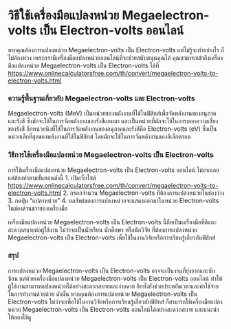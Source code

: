 วิธีใช้เครื่องมือแปลงหน่วย Megaelectron-volts เป็น Electron-volts ออนไลน์
=========================================================================

หากคุณต้องการแปลงหน่วย Megaelectron-volts เป็น Electron-volts แต่ไม่รู้จะทำอย่างไร ก็ไม่ต้องห่วง เพราะเรามีเครื่องมือแปลงหน่วยออนไลน์ที่จะช่วยสนับสนุนคุณได้ คุณสามารถเข้าถึงเครื่องมือแปลงหน่วย Megaelectron-volts เป็น Electron-volts ได้ที่ <https://www.onlinecalculatorsfree.com/th/convert/megaelectron-volts-to-electron-volts.html>

### ความรู้พื้นฐานเกี่ยวกับ Megaelectron-volts และ Electron-volts

Megaelectron-volts (MeV) เป็นหน่วยของพลังงานที่ใช้ในฟิสิกส์เพื่อวัดพลังงานของอนุภาคและรังสี ซึ่งมักจะใช้ในการวัดพลังงานของรังสีแกมมา และเป็นหน่วยที่มักจะใช้ในการบอกความเสี่ยงของรังสี อีกหน่วยนึงที่ใช้ในการวัดพลังงานของอนุภาคและรังสีคือ Electron-volts (eV) ซึ่งเป็นหน่วยเล็กที่สุดของพลังงานที่ใช้ในฟิสิกส์ โดยมักจะใช้ในการวัดพลังงานของอิเล็กตรอน

### วิธีการใช้เครื่องมือแปลงหน่วย Megaelectron-volts เป็น Electron-volts

การใช้เครื่องมือแปลงหน่วย Megaelectron-volts เป็น Electron-volts ออนไลน์ ไม่ยากเลย แค่ต้องทำตามขั้นตอนดังนี้ 1. เปิดเว็บไซต์ <https://www.onlinecalculatorsfree.com/th/convert/megaelectron-volts-to-electron-volts.html>
2. กรอกจำนวน Megaelectron-volts ที่ต้องการแปลงหน่วยในช่องว่าง
3. กดปุ่ม “แปลงหน่วย”
4. ผลลัพธ์ของการแปลงหน่วยจะแสดงออกมาในหน่วย Electron-volts ในช่องด้านขวาของเครื่องมือ

เครื่องมือแปลงหน่วย Megaelectron-volts เป็น Electron-volts นี้ถือเป็นเครื่องมือที่ดีและสะดวกสบายต่อผู้ใช้งาน ไม่ว่าจะเป็นนักเรียน นักศึกษา หรือนักวิจัย ที่ต้องการแปลงหน่วย Megaelectron-volts เป็น Electron-volts เพื่อใช้ในงานวิจัยหรือการเรียนรู้เกี่ยวกับฟิสิกส์

### สรุป

การแปลงหน่วย Megaelectron-volts เป็น Electron-volts อาจจะเป็นงานที่ยุ่งยากและซับซ้อน แต่ด้วยเครื่องมือแปลงหน่วย Megaelectron-volts เป็น Electron-volts ออนไลน์ ทำให้ผู้ใช้งานสามารถแปลงหน่วยได้อย่างสะดวกสบายและง่ายดาย อีกทั้งยังช่วยประหยัดเวลาและค่าใช้จ่ายในการทำงานด้วยด้วย ดังนั้น หากคุณต้องการแปลงหน่วย Megaelectron-volts เป็น Electron-volts ไม่ว่าจะเพื่อใช้ในงานวิจัยหรือการเรียนรู้เกี่ยวกับฟิสิกส์ ก็สามารถใช้เครื่องมือแปลงหน่วย Megaelectron-volts เป็น Electron-volts ออนไลน์ได้อย่างสะดวกสบาย และแนะนำให้ลองใช้ดู